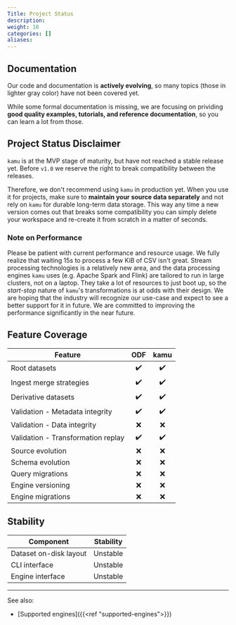 ```yaml
---
Title: Project Status
description:
weight: 10
categories: []
aliases:
---
```


## Documentation
Our code and documentation is **actively evolving**, so many topics (those in lighter gray color) have not been covered yet. 

While some formal documentation is missing, we are focusing on prividing **good quality examples, tutorials, and reference documentation**, so you can learn a lot from those.

## Project Status Disclaimer
`kamu` is at the MVP stage of maturity, but have not reached a stable release yet. Before `v1.0` we reserve the right to break compatibility between the releases.

Therefore, we don't recommend using `kamu` in production yet. When you use it for projects, make sure to **maintain your source data separately** and not rely on `kamu` for durable long-term data storage. This way any time a new version comes out that breaks some compatibility you can simply delete your workspace and re-create it from scratch in a matter of seconds.

### Note on Performance
Please be patient with current performance and resource usage. We fully realize that waiting 15s to process a few KiB of CSV isn't great. Stream processing technologies is a relatively new area, and the data processing engines `kamu` uses (e.g. Apache Spark and Flink) are tailored to run in large clusters, not on a laptop. They take a lot of resources to just boot up, so the *start-stop* nature of `kamu`'s transformations is at odds with their design. We are hoping that the industry will recognize our use-case and expect to see a better support for it in future. We are committed to improving the performance significantly in the near future.


## Feature Coverage

| Feature                            |  ODF  | kamu  |
| ---------------------------------- | :---: | :---: |
| Root datasets                      |   ✔️   |   ✔️   |
| Ingest merge strategies            |   ✔️   |   ✔️   |
| Derivative datasets                |   ✔️   |   ✔️   |
| Validation - Metadata integrity    |   ✔️   |   ✔️   |
| Validation - Data integrity        |   ❌   |   ❌   |
| Validation - Transformation replay |   ✔️   |   ✔️   |
| Source evolution                   |   ❌   |   ❌   |
| Schema evolution                   |   ❌   |   ❌   |
| Query migrations                   |   ❌   |   ❌   |
| Engine versioning                  |   ❌   |   ❌   |
| Engine migrations                  |   ❌   |   ❌   |



## Stability

| Component              | Stability |
| ---------------------- | :-------: |
| Dataset on-disk layout | Unstable  |
| CLI interface          | Unstable  |
| Engine interface       | Unstable  |


---

See also:
- [Supported engines]({{<ref "supported-engines">}})